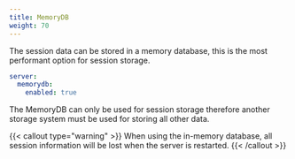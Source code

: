 ```yaml
---
title: MemoryDB
weight: 70
---
```


The session data can be stored in a memory database, this is the most performant option for session storage.

```yaml {filename=knot.yml}
server:
  memorydb:
    enabled: true
```

The MemoryDB can only be used for session storage therefore another storage system must be used for storing all other data.

{{< callout type="warning" >}}
  When using the in-memory database, all session information will be lost when the server is restarted.
{{< /callout >}}
